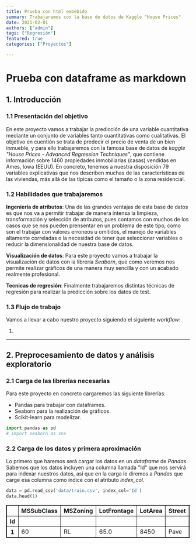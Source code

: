 ```yaml
---
title: Prueba con html embebido
summary: Trabajaremos con la base de datos de Kaggle "House Prices"
date: 2021-02-01
authors: ["admin"]
tags: ["Regresión"]
featured: true
categories: ["Proyectos"]

---
```


# Prueba con dataframe as markdown

## 1. Introducción

### 1.1 Presentación del objetivo

En este proyecto vamos a trabajar la predicción de una variable cuantitativa mediante un conjunto de variables tanto cuantitativas como cualitativas. El objetivo en cuentión se trata de predecir el precio de venta de un bien inmueble, y para ello trabajaremos con la famosa base de datos de _kaggle_ _"House Prices - Advanced Regression Techniques"_, que contiene información sobre 1460 propiedades inmobiliarias (casas) vendidas en Ames, Iowa (EEUU). En concreto, tenemos a nuestra disposición 79 variables explicativas que nos describen muchas de las características de las viviendas, más allá de las típicas como el tamaño o la zona residencial. 


### 1.2 Habilidades que trabajaremos

__Ingeniería de atributos__: Una de las grandes ventajas de esta base de datos es que nos va a permitir trabajar de manera intensa la limpieza, transformación y selección de atributos, pues contamos con muchos de los casos que se nos pueden prensentar en un problema de este tipo, como son el trabajar con valores erroneos u omitidos, el manejo de variables altamente correladas o la necesidad de tener que seleccionar variables o reducir la dimensionalidad de nuestra base de datos.

__Visualización de datos__: Para este proyecto vamos a trabajar la visualización de datos con la librería _Seaborn_, que como veremos nos permite realizar gráficos de una manera muy sencilla y con un acabado realmente profesional.

__Tecnicas de regresión__: Finalmente trabajaremos distintas técnicas de regresión para realizar la predicción sobre los datos de test.


### 1.3 Flujo de trabajo 

Vamos a llevar a cabo nuestro proyecto siguiendo el siguiente _workflow_:

1. 



---

## 2. Preprocesamiento de datos y análisis exploratorio 

### 2.1 Carga de las librerías necesarias

Para este proyecto en concreto cargaremos las siguiente librerías:
- Pandas para trabajar con dataframes.
- Seaborn para la realización de gráficos.
- Scikit-learn para modelizar.


```python
import pandas as pd
# import seaborn as sns
```

### 2.2 Carga de los datos y primera aproximación

Lo primero que haremos será cargar los datos en un _dataframe_ de _Pandas_. Sabemos que los datos incluyen una columna llamada "Id" que nos servirá para indexar nuestros datos, así que en la carga le diremos a _Pandas_ que carge esa columna como índice con el atributo _index_col_.


```python
data = pd.read_csv('data/train.csv', index_col='Id')
data.head(1)
```




<html>
<head>
<style>
table, th, td {
  border: 1px solid black;
  border-collapse: collapse;
}
</style>
</head>
<body>
<table style="width:100% class="dataframe">
    <thead>
        <tr style="text-align: right;">
            <th></th>
            <th>MSSubClass</th>
            <th>MSZoning</th>
            <th>LotFrontage</th>
            <th>LotArea</th>
            <th>Street</th>
            <th>Alley</th>
            <th>LotShape</th>
            <th>LandContour</th>
            <th>Utilities</th>
            <th>LotConfig</th>
            <th>LandSlope</th>
            <th>Neighborhood</th>
            <th>Condition1</th>
            <th>Condition2</th>
            <th>BldgType</th>
            <th>HouseStyle</th>
            <th>OverallQual</th>
            <th>OverallCond</th>
            <th>YearBuilt</th>
            <th>YearRemodAdd</th>
            <th>RoofStyle</th>
            <th>RoofMatl</th>
            <th>Exterior1st</th>
            <th>Exterior2nd</th>
            <th>MasVnrType</th>
            <th>MasVnrArea</th>
            <th>ExterQual</th>
            <th>ExterCond</th>
            <th>Foundation</th>
            <th>BsmtQual</th>
            <th>BsmtCond</th>
            <th>BsmtExposure</th>
            <th>BsmtFinType1</th>
            <th>BsmtFinSF1</th>
            <th>BsmtFinType2</th>
            <th>BsmtFinSF2</th>
            <th>BsmtUnfSF</th>
            <th>TotalBsmtSF</th>
            <th>Heating</th>
            <th>HeatingQC</th>
            <th>CentralAir</th>
            <th>Electrical</th>
            <th>1stFlrSF</th>
            <th>2ndFlrSF</th>
            <th>LowQualFinSF</th>
            <th>GrLivArea</th>
            <th>BsmtFullBath</th>
            <th>BsmtHalfBath</th>
            <th>FullBath</th>
            <th>HalfBath</th>
            <th>BedroomAbvGr</th>
            <th>KitchenAbvGr</th>
            <th>KitchenQual</th>
            <th>TotRmsAbvGrd</th>
            <th>Functional</th>
            <th>Fireplaces</th>
            <th>FireplaceQu</th>
            <th>GarageType</th>
            <th>GarageYrBlt</th>
            <th>GarageFinish</th>
            <th>GarageCars</th>
            <th>GarageArea</th>
            <th>GarageQual</th>
            <th>GarageCond</th>
            <th>PavedDrive</th>
            <th>WoodDeckSF</th>
            <th>OpenPorchSF</th>
            <th>EnclosedPorch</th>
            <th>3SsnPorch</th>
            <th>ScreenPorch</th>
            <th>PoolArea</th>
            <th>PoolQC</th>
            <th>Fence</th>
            <th>MiscFeature</th>
            <th>MiscVal</th>
            <th>MoSold</th>
            <th>YrSold</th>
            <th>SaleType</th>
            <th>SaleCondition</th>
            <th>SalePrice</th>
            </tr>
                <tr>
            <th>Id</th>
            <th></th>
            <th></th>
            <th></th>
            <th></th>
            <th></th>
            <th></th>
            <th></th>
            <th></th>
            <th></th>
            <th></th>
            <th></th>
            <th></th>
            <th></th>
            <th></th>
            <th></th>
            <th></th>
            <th></th>
            <th></th>
            <th></th>
            <th></th>
            <th></th>
            <th></th>
            <th></th>
            <th></th>
            <th></th>
            <th></th>
            <th></th>
            <th></th>
            <th></th>
            <th></th>
            <th></th>
            <th></th>
            <th></th>
            <th></th>
            <th></th>
            <th></th>
            <th></th>
            <th></th>
            <th></th>
            <th></th>
            <th></th>
            <th></th>
            <th></th>
            <th></th>
            <th></th>
            <th></th>
            <th></th>
            <th></th>
            <th></th>
            <th></th>
            <th></th>
            <th></th>
            <th></th>
            <th></th>
            <th></th>
            <th></th>
            <th></th>
            <th></th>
            <th></th>
            <th></th>
            <th></th>
            <th></th>
            <th></th>
            <th></th>
            <th></th>
            <th></th>
            <th></th>
            <th></th>
            <th></th>
            <th></th>
            <th></th>
            <th></th>
            <th></th>
            <th></th>
            <th></th>
            <th></th>
            <th></th>
            <th></th>
            <th></th>
            <th></th>
            </tr>
          </thead>
              <tbody>
                    <tr>
            <th>1</th>
            <td>60</td>
            <td>RL</td>
            <td>65.0</td>
            <td>8450</td>
            <td>Pave</td>
            <td>NaN</td>
            <td>Reg</td>
            <td>Lvl</td>
            <td>AllPub</td>
            <td>Inside</td>
            <td>Gtl</td>
            <td>CollgCr</td>
            <td>Norm</td>
            <td>Norm</td>
            <td>1Fam</td>
            <td>2Story</td>
            <td>7</td>
            <td>5</td>
            <td>2003</td>
            <td>2003</td>
            <td>Gable</td>
            <td>CompShg</td>
            <td>VinylSd</td>
            <td>VinylSd</td>
            <td>BrkFace</td>
            <td>196.0</td>
            <td>Gd</td>
            <td>TA</td>
            <td>PConc</td>
            <td>Gd</td>
            <td>TA</td>
            <td>No</td>
            <td>GLQ</td>
            <td>706</td>
            <td>Unf</td>
            <td>0</td>
            <td>150</td>
            <td>856</td>
            <td>GasA</td>
            <td>Ex</td>
            <td>Y</td>
            <td>SBrkr</td>
            <td>856</td>
            <td>854</td>
            <td>0</td>
            <td>1710</td>
            <td>1</td>
            <td>0</td>
            <td>2</td>
            <td>1</td>
            <td>3</td>
            <td>1</td>
            <td>Gd</td>
            <td>8</td>
            <td>Typ</td>
            <td>0</td>
            <td>NaN</td>
            <td>Attchd</td>
            <td>2003.0</td>
            <td>RFn</td>
            <td>2</td>
            <td>548</td>
            <td>TA</td>
            <td>TA</td>
            <td>Y</td>
            <td>0</td>
            <td>61</td>
            <td>0</td>
            <td>0</td>
            <td>0</td>
            <td>0</td>
            <td>NaN</td>
            <td>NaN</td>
            <td>NaN</td>
            <td>0</td>
            <td>2</td>
            <td>2008</td>
            <td>WD</td>
            <td>Normal</td>
            <td>208500</td>
            </tr>
          </tbody>
        </table>
</body>
</html>





```python

```
